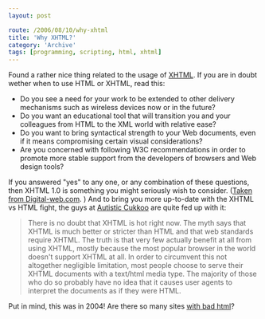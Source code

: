 ```yaml
---
layout: post

route: /2006/08/10/why-xhtml
title: 'Why XHTML?'
category: 'Archive'
tags: [programming, scripting, html, xhtml]
---
```


Found a rather nice thing related to the usage of
[XHTML](http://en.wikipedia.org/wiki/Xhtml).
If you are in doubt wether when to use HTML or XHTML, read this:

- Do you see a need for your work to be extended to other delivery mechanisms
  such as wireless devices now or in the future?
- Do you want an educational tool that will transition you and your colleagues
  from HTML to the XML world with relative ease?
- Do you want to bring syntactical strength to your Web documents, even if it
  means compromising certain visual considerations?
- Are you concerned with following W3C recommendations in order to promote more
  stable support from the developers of browsers and Web design tools?

If you answered "yes" to any one, or any combination of these questions, then
XHTML 1.0 is something you might seriously wish to consider.
(<a class="ph" target="_blank" rel="noopener noreferrer" href="http://www.digital-web.com/articles/an_xhtml_roadmap_for_designers/">Taken
from Digital-web.com</a>. ) And to bring you more up-to-date with the XHTML vs
HTML fight, the guys at
<a class="ph" target="_blank" rel="noopener noreferrer" href="http://www.autisticcuckoo.net/archive.php?id=2004/10/25/pretend-xhtml">Autistic
Cukkoo</a> are quite fed up with it:

> There is no doubt that XHTML is hot right now. The myth says that XHTML is
> much better or stricter than HTML and that web standards require XHTML. The
> truth is that very few actually benefit at all from using XHTML, mostly
> because the most popular browser in the world doesn't support XHTML at all. In
> order to circumvent this not altogether negligible limitation, most people
> choose to serve their XHTML documents with a text/html media type. The
> majority of those who do so probably have no idea that it causes user agents
> to interpret the documents as if they were HTML.

Put in mind, this was in 2004! Are there so many sites
<a class="ph" target="_blank" rel="noopener noreferrer" href="http://www.w3schools.com/xhtml/xhtml_why.asp">with
bad html</a>?
